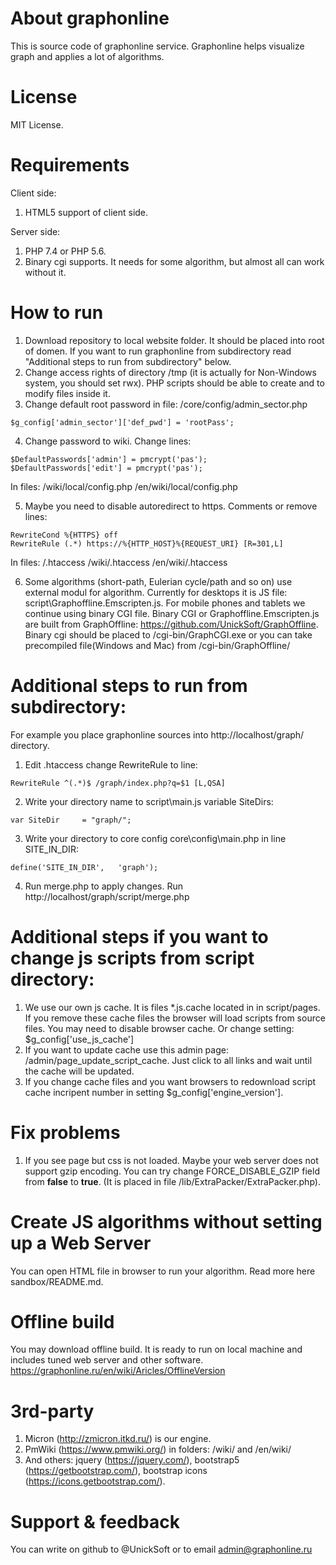 # About graphonline

This is source code of graphonline service. Graphonline helps visualize graph and applies a lot of algorithms.

# License

MIT License.

# Requirements

Client side:
1. HTML5 support of client side.

Server side:
1. PHP 7.4 or PHP 5.6.
2. Binary cgi supports. It needs for some algorithm, but almost all can work without it.

# How to run

1. Download repository to local website folder. It should be placed into root of domen. If you want to run graphonline from subdirectory read "Additional steps to run from subdirectory" below.
2. Change access rights of directory /tmp (it is actually for Non-Windows system, you should set rwx). PHP scripts should be able to create and to modify files inside it.
3. Change default root password in file: /core/config/admin_sector.php
```
$g_config['admin_sector']['def_pwd'] = 'rootPass';
```
4. Change password to wiki. Change lines:
```
$DefaultPasswords['admin'] = pmcrypt('pas');
$DefaultPasswords['edit'] = pmcrypt('pas');
```
In files:
/wiki/local/config.php
/en/wiki/local/config.php

5. Maybe you need to disable autoredirect to https. Comments or remove lines:
```
RewriteCond %{HTTPS} off
RewriteRule (.*) https://%{HTTP_HOST}%{REQUEST_URI} [R=301,L]
```
In files:
/.htaccess
/wiki/.htaccess
/en/wiki/.htaccess

6. Some algorithms (short-path, Eulerian cycle/path and so on) use external modul for algorithm. Currently for desktops it is JS file: script\Graphoffline.Emscripten.js. For mobile phones and tablets we continue using binary CGI file. Binary CGI or Graphoffline.Emscripten.js are built from GraphOffline: https://github.com/UnickSoft/GraphOffline. Binary cgi should be placed to /cgi-bin/GraphCGI.exe or you can take precompiled file(Windows and Mac) from /cgi-bin/GraphOffline/

# Additional steps to run from subdirectory:

For example you place graphonline sources into http://localhost/graph/ directory.

1. Edit .htaccess change RewriteRule to line:
```
RewriteRule ^(.*)$ /graph/index.php?q=$1 [L,QSA]
```
2. Write your directory name to script\main.js variable SiteDirs:
```
var SiteDir     = "graph/";
```
3. Write your directory to core config core\config\main.php in line SITE_IN_DIR:
```
define('SITE_IN_DIR',   'graph');
```
4. Run merge.php to apply changes. Run http://localhost/graph/script/merge.php


# Additional steps if you want to change js scripts from script directory:
1. We use our own js cache. It is files *.js.cache located in in script/pages. If you remove these cache files the browser will load scripts from source files. You may need to disable browser cache. Or change setting: $g_config['use_js_cache']
2. If you want to update cache use this admin page: /admin/page_update_script_cache. Just click to all links and wait until the cache will be updated.
3. If you change cache files and you want browsers to redownload script cache incripent number in setting $g_config['engine_version'].

# Fix problems

1. If you see page but css is not loaded. Maybe your web server does not support gzip encoding. You can try change FORCE_DISABLE_GZIP field from **false** to **true**. (It is placed in file /lib/ExtraPacker/ExtraPacker.php).

# Create JS algorithms without setting up a Web Server

You can open HTML file in browser to run your algorithm. Read more here sandbox/README.md.

# Offline build

You may download offline build. It is ready to run on local machine and includes tuned web server and other software. https://graphonline.ru/en/wiki/Aricles/OfflineVersion

# 3rd-party

1. Micron (http://zmicron.itkd.ru/) is our engine.
2. PmWiki (https://www.pmwiki.org/) in folders: /wiki/ and /en/wiki/
3. And others: jquery (https://jquery.com/), bootstrap5 (https://getbootstrap.com/), bootstrap icons (https://icons.getbootstrap.com/).

# Support & feedback

You can write on github to @UnickSoft or to email admin@graphonline.ru

